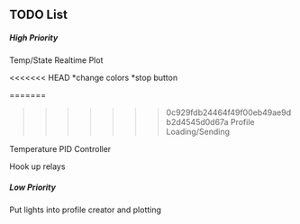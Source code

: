 ## TODO List

##### High Priority

Temp/State Realtime Plot

<<<<<<< HEAD
*change colors
*stop button

=======
>>>>>>> 0c929fdb24464f49f00eb49ae9db2d4545d0d67a
Profile Loading/Sending

Temperature PID Controller

Hook up relays


##### Low Priority
Put lights into profile creator and plotting

